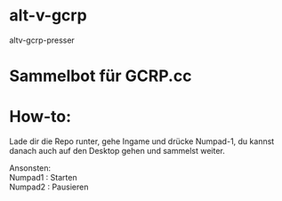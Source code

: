 # alt-v-gcrp
altv-gcrp-presser

# Sammelbot für GCRP.cc

# How-to:
Lade dir die Repo runter, gehe Ingame und drücke Numpad-1, du kannst danach auch auf den Desktop gehen und sammelst weiter. 

Ansonsten: <br>
Numpad1 : Starten <br>
Numpad2 : Pausieren
